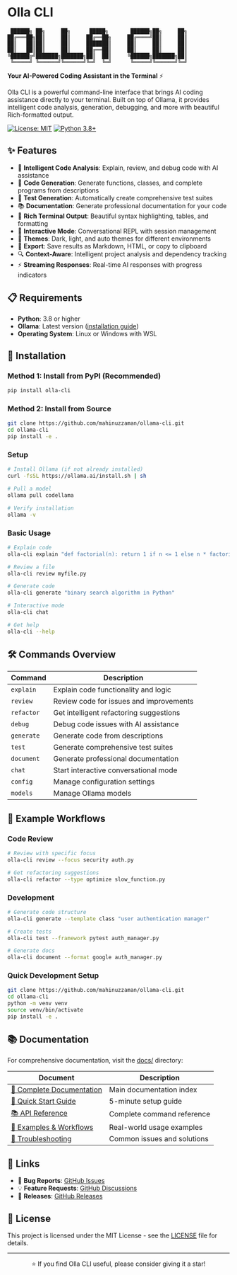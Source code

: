 # Olla CLI

```
 ██████╗ ██╗     ██╗      █████╗       ██████╗██╗     ██╗
██╔═══██╗██║     ██║     ██╔══██╗     ██╔════╝██║     ██║
██║   ██║██║     ██║     ███████║     ██║     ██║     ██║
██║   ██║██║     ██║     ██╔══██║     ██║     ██║     ██║
╚██████╔╝███████╗███████╗██║  ██║     ╚██████╗███████╗██║
 ╚═════╝ ╚══════╝╚══════╝╚═╝  ╚═╝      ╚═════╝╚══════╝╚═╝
```

**Your AI-Powered Coding Assistant in the Terminal** ⚡

Olla CLI is a powerful command-line interface that brings AI coding assistance directly to your terminal. Built on top of Ollama, it provides intelligent code analysis, generation, debugging, and more with beautiful Rich-formatted output.

[![License: MIT](https://img.shields.io/badge/License-MIT-yellow.svg)](https://opensource.org/licenses/MIT)
[![Python 3.8+](https://img.shields.io/badge/python-3.8+-blue.svg)](https://www.python.org/downloads/)

## ✨ Features

- 🎯 **Intelligent Code Analysis**: Explain, review, and debug code with AI assistance
- 🔄 **Code Generation**: Generate functions, classes, and complete programs from descriptions
- 🧪 **Test Generation**: Automatically create comprehensive test suites
- 📚 **Documentation**: Generate professional documentation for your code
- 🎨 **Rich Terminal Output**: Beautiful syntax highlighting, tables, and formatting
- 💬 **Interactive Mode**: Conversational REPL with session management
- 🌈 **Themes**: Dark, light, and auto themes for different environments
- 📄 **Export**: Save results as Markdown, HTML, or copy to clipboard
- 🔍 **Context-Aware**: Intelligent project analysis and dependency tracking
- ⚡ **Streaming Responses**: Real-time AI responses with progress indicators

## 📋 Requirements

- **Python**: 3.8 or higher
- **Ollama**: Latest version ([installation guide](https://ollama.ai))
- **Operating System**: Linux or Windows with WSL

## 🚀 Installation

### Method 1: Install from PyPI (Recommended)
```bash
pip install olla-cli
```

### Method 2: Install from Source
```bash
git clone https://github.com/mahinuzzaman/ollama-cli.git
cd ollama-cli
pip install -e .
```

### Setup
```bash
# Install Ollama (if not already installed)
curl -fsSL https://ollama.ai/install.sh | sh

# Pull a model
ollama pull codellama

# Verify installation
ollama -v
```

### Basic Usage
```bash
# Explain code
olla-cli explain "def factorial(n): return 1 if n <= 1 else n * factorial(n-1)"

# Review a file
olla-cli review myfile.py

# Generate code
olla-cli generate "binary search algorithm in Python"

# Interactive mode
olla-cli chat

# Get help
olla-cli --help
```

## 🛠️ Commands Overview

| Command | Description |
|---------|-------------|
| `explain` | Explain code functionality and logic |
| `review` | Review code for issues and improvements |
| `refactor` | Get intelligent refactoring suggestions |
| `debug` | Debug code issues with AI assistance |
| `generate` | Generate code from descriptions |
| `test` | Generate comprehensive test suites |
| `document` | Generate professional documentation |
| `chat` | Start interactive conversational mode |
| `config` | Manage configuration settings |
| `models` | Manage Ollama models |

## 🎯 Example Workflows

### Code Review
```bash
# Review with specific focus
olla-cli review --focus security auth.py

# Get refactoring suggestions
olla-cli refactor --type optimize slow_function.py
```

### Development
```bash
# Generate code structure
olla-cli generate --template class "user authentication manager"

# Create tests
olla-cli test --framework pytest auth_manager.py

# Generate docs
olla-cli document --format google auth_manager.py
```

### Quick Development Setup
```bash
git clone https://github.com/mahinuzzaman/ollama-cli.git
cd ollama-cli
python -m venv venv
source venv/bin/activate
pip install -e .
```

## 📚 Documentation

For comprehensive documentation, visit the [docs/](./docs/) directory:

| Document | Description |
|----------|-------------|
| [📖 Complete Documentation](./docs/README.md) | Main documentation index |
| [🚀 Quick Start Guide](./docs/quick-start.md) | 5-minute setup guide |
| [📚 API Reference](./docs/api-reference.md) | Complete command reference |
| [🎯 Examples & Workflows](./docs/examples.md) | Real-world usage examples |
| [🔧 Troubleshooting](./docs/troubleshooting.md) | Common issues and solutions |

## 🔗 Links

- 🐛 **Bug Reports**: [GitHub Issues](https://github.com/mahinuzzaman/ollama-cli/issues)
- 💡 **Feature Requests**: [GitHub Discussions](https://github.com/mahinuzzaman/ollama-cli/discussions)
- 🚀 **Releases**: [GitHub Releases](https://github.com/mahinuzzaman/ollama-cli/releases)

## 📄 License

This project is licensed under the MIT License - see the [LICENSE](LICENSE) file for details.

---

<div align="center">

⭐ If you find Olla CLI useful, please consider giving it a star!

</div>